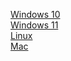 [Windows 10](https://www.google.com)  
[Windows 11](https://www.google.com)  
[Linux](https://www.google.com)  
[Mac](https://www.google.com)  
